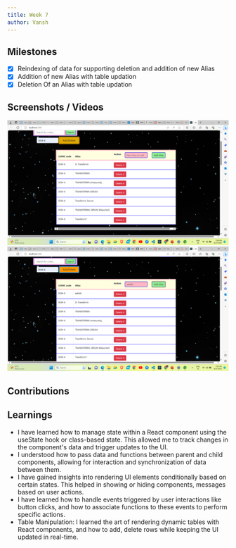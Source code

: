 ```yaml
---
title: Week 7
author: Vansh
---
```


## Milestones

- [x] Reindexing of data for supporting deletion and addition of new Alias
- [x] Addition of new Alias with table updation
- [x] Deletion Of an Alias with table updation

## Screenshots / Videos

![Table for Addition or Deletion of Alias](.\assets\image9.png)
![Addition of Alias with table updation](.\assets\image10.png)

## Contributions

## Learnings

- I have learned how to manage state within a React component using the useState hook or class-based state. This allowed me to track changes in the component's data and trigger updates to the UI.
- I understood how to pass data and functions between parent and child components, allowing for interaction and synchronization of data between them.
- I have gained insights into rendering UI elements conditionally based on certain states. This helped in showing or hiding components, messages based on user actions.
- I have learned how to handle events triggered by user interactions like button clicks, and how to associate functions to these events to perform specific actions.
- Table Manipulation: I learned the art of rendering dynamic tables with React components, and how to add, delete rows while keeping the UI updated in real-time.
